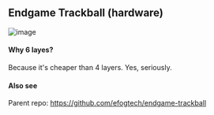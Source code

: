 ## Endgame Trackball (hardware)

![image](https://github.com/user-attachments/assets/e4799684-6b6b-48c4-90a4-6707a1509810)

#### Why 6 layes?

Because it's cheaper than 4 layers. Yes, seriously.

#### Also see

Parent repo: https://github.com/efogtech/endgame-trackball
